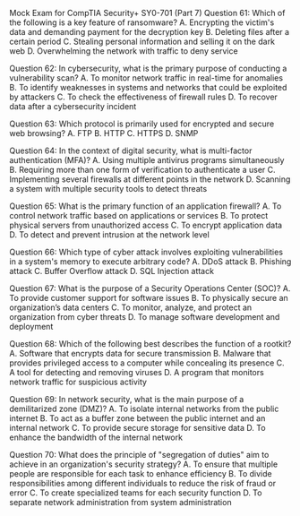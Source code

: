 Mock Exam for CompTIA Security+ SY0-701 (Part 7)
Question 61:
Which of the following is a key feature of ransomware?
A. Encrypting the victim's data and demanding payment for the decryption key
B. Deleting files after a certain period
C. Stealing personal information and selling it on the dark web
D. Overwhelming the network with traffic to deny service

Question 62:
In cybersecurity, what is the primary purpose of conducting a vulnerability scan?
A. To monitor network traffic in real-time for anomalies
B. To identify weaknesses in systems and networks that could be exploited by attackers
C. To check the effectiveness of firewall rules
D. To recover data after a cybersecurity incident

Question 63:
Which protocol is primarily used for encrypted and secure web browsing?
A. FTP
B. HTTP
C. HTTPS
D. SNMP

Question 64:
In the context of digital security, what is multi-factor authentication (MFA)?
A. Using multiple antivirus programs simultaneously
B. Requiring more than one form of verification to authenticate a user
C. Implementing several firewalls at different points in the network
D. Scanning a system with multiple security tools to detect threats

Question 65:
What is the primary function of an application firewall?
A. To control network traffic based on applications or services
B. To protect physical servers from unauthorized access
C. To encrypt application data
D. To detect and prevent intrusion at the network level

Question 66:
Which type of cyber attack involves exploiting vulnerabilities in a system's memory to execute arbitrary code?
A. DDoS attack
B. Phishing attack
C. Buffer Overflow attack
D. SQL Injection attack

Question 67:
What is the purpose of a Security Operations Center (SOC)?
A. To provide customer support for software issues
B. To physically secure an organization’s data centers
C. To monitor, analyze, and protect an organization from cyber threats
D. To manage software development and deployment

Question 68:
Which of the following best describes the function of a rootkit?
A. Software that encrypts data for secure transmission
B. Malware that provides privileged access to a computer while concealing its presence
C. A tool for detecting and removing viruses
D. A program that monitors network traffic for suspicious activity

Question 69:
In network security, what is the main purpose of a demilitarized zone (DMZ)?
A. To isolate internal networks from the public internet
B. To act as a buffer zone between the public internet and an internal network
C. To provide secure storage for sensitive data
D. To enhance the bandwidth of the internal network

Question 70:
What does the principle of "segregation of duties" aim to achieve in an organization's security strategy?
A. To ensure that multiple people are responsible for each task to enhance efficiency
B. To divide responsibilities among different individuals to reduce the risk of fraud or error
C. To create specialized teams for each security function
D. To separate network administration from system administration